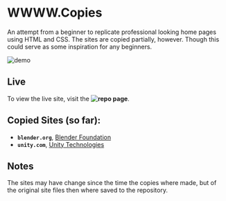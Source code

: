 # WWWW.Copies

An attempt from a beginner to replicate professional looking home pages using HTML and CSS. The sites are copied partially, however. Though this 
could serve as some inspiration for any beginners.

![demo](https://github.com/user-attachments/assets/6005cccb-7340-4043-a5ca-50102f3f95fc)

## Live
To view the live site, visit the **![repo page](https://kchuene.github.io/www.copies/)**.

## Copied Sites (so far):
- **`blender.org`**, [Blender Foundation](https://www.blender.org/)
- **`unity.com`**, [Unity Technologies](https://unity.com/)

## Notes
The sites may have change since the time the copies where made, but of the original site files then where saved to 
the repository. 
